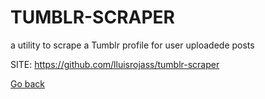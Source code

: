 # TUMBLR-SCRAPER
 
 a utility to scrape a Tumblr profile for user uploadede posts
 
 SITE: https://github.com/lluisrojass/tumblr-scraper

 [Go back](https://portable-linux-apps.github.io/apps.html)
